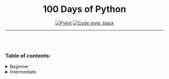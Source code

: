 <h1 align="center">100 Days of Python</h1>

<p align="center">
<!-- <a href="LINK"><img alt="TEXT" src="IMAGE"></a> -->
<a href="https://github.com/Yu-225/100-days-of-Python/actions/workflows/pylint.yml"><img alt="Pylint" src="https://github.com/Yu-225/100-days-of-Python/actions/workflows/pylint.yml/badge.svg"></a>
<a href="https://github.com/psf/black"><img alt="Code style: black" src="https://img.shields.io/badge/code%20style-black-000000.svg"></a>
</p>

---
<br>
<br>

### Table of contents:

<details>
<summary>Beginner</summary>

- Day 1: Variables.
<br><a href="./Day_1/band_name_generator.py">Band name generator</a>

- Day 2: Data Types.
<br><a href="./Day_2/tip_calculator.py">Tip calculator</a>

- Day 3: Logical Operators.
<br><a href="./Day_3/treasure_island.py">Treasure island</a>

- Day 4: Lists. Randomization.
<br><a href="./Day_4/rock_paper_scissors.py">Rock paper scissors</a>

- Day 5: Loops.
<br><a href="./Day_5/password_generator.py">Password generator</a>

- Day 6: Maze.
<br><a href="./Day_6/escaping_the_maze.py">Escaping the maze</a>

- Day 7: Hangman game.
<br><a href="./Day_7/hangman.py">Hangman</a>

- Day 8: Functions and parameters.
<br><a href="./Day_8/ceaser_cipher.py">Ceaser cipher.</a>

- Day 9: Dictionaries and Nesting.
<br><a href="./Day_9/secret_auction.py">Secret auction.</a>

- Day 10: Functions with outputs.
<br><a href="./Day_10/calculator_v1.py">Calculator v1.</a>
<br><a href="./Day_10/calculator_v2.py">Calculator v2.</a>
<br><a href="./Day_10/calculator_v3.py">Calculator v3.</a>

- Day 11: Blackjack.
<br><a href="./Day_11/blackjack.py">Blackjack.</a>

- Day 12: Scope...
<br><a href="./Day_12/guess_number_game.py">Guess the number.</a>

- Day 13: Debugging.
<br><a href="./Day_13/debugging.py">Debugging.</a>
</details>

<details>
<summary>Intermediate</summary>
- Day 14: Higher lower game.
<br><a href="./Day_14/higher_lower_game.py">Higher lower game.</a>

- Day 15: Coffee machine.
<br><a href="./Day_15/coffe_machine.py">Coffee machine.</a>

</details>